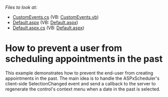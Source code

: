 <!-- default file list -->
*Files to look at*:

* [CustomEvents.cs](./CS/WebSite/App_Code/CustomEvents.cs) (VB: [CustomEvents.vb](./VB/WebSite/App_Code/CustomEvents.vb))
* [Default.aspx](./CS/WebSite/Default.aspx) (VB: [Default.aspx](./VB/WebSite/Default.aspx))
* [Default.aspx.cs](./CS/WebSite/Default.aspx.cs) (VB: [Default.aspx](./VB/WebSite/Default.aspx))
<!-- default file list end -->
# How to prevent a user from scheduling appointments in the past


<p>This example demonstrates how to prevent the end-user from creating appointments in the past. The main idea is to handle the ASPxScheduler's client-side SelectionChanged event and send a callback to the server to regenerate the control's context menu when a date in the past is selected.</p>

<br/>


